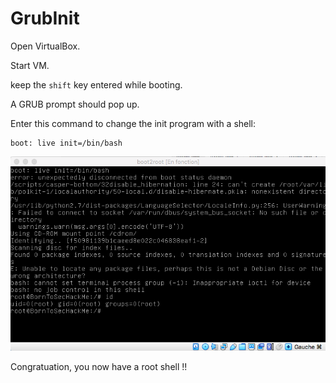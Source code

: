 # GrubInit

Open VirtualBox.

Start VM.

keep the `shift` key entered while booting.

A GRUB prompt should pop up.

Enter this command to change the init program with a shell:
```
boot: live init=/bin/bash
```
![GRUB shell](./grubscreenshot.png)

Congratuation, you now have a root shell !!
